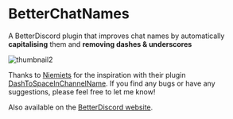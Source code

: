 # BetterChatNames
A BetterDiscord plugin that improves chat names by automatically **capitalising** them and **removing dashes & underscores**

![thumbnail2](https://user-images.githubusercontent.com/80194912/156743281-a50caf18-32a5-487f-9b66-1e06f92a6249.png)

Thanks to [Niemiets](https://github.com/Niemiets) for the inspiration with their plugin [DashToSpaceInChannelName](https://github.com/Niemiets/BD_Plugins/tree/main/DashToSpaceInChannelName). If you find any bugs or have any suggestions, please feel free to let me know!

Also available on the [BetterDiscord website](https://betterdiscord.app/plugin/BetterChatNames).